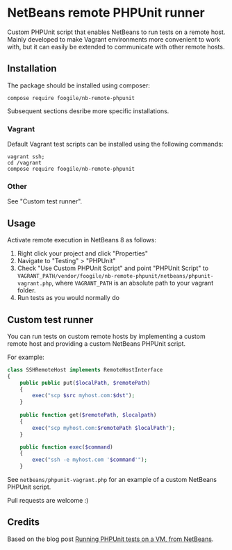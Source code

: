 # NetBeans remote PHPUnit runner

Custom PHPUnit script that enables NetBeans to run tests on a remote
host. Mainly developed to make Vagrant environments more convenient to
work with, but it can easily be extended to communicate with other
remote hosts.

## Installation

The package should be installed using composer:

```Shell
compose require foogile/nb-remote-phpunit
```

Subsequent sections desribe more specific installations.

### Vagrant

Default Vagrant test scripts can be installed using the following commands:

```Shell
vagrant ssh;
cd /vagrant
compose require foogile/nb-remote-phpunit
```

### Other

See "Custom test runner".

## Usage

Activate remote execution in NetBeans 8 as follows:

1. Right click your project and click "Properties"
2. Navigate to "Testing" > "PHPUnit"
3. Check "Use Custom PHPUnit Script" and point "PHPUnit Script"
   to `VAGRANT_PATH/vendor/foogile/nb-remote-phpunit/netbeans/phpunit-vagrant.php`,
   where `VAGRANT_PATH` is an absolute path to your vagrant folder.
4. Run tests as you would normally do

## Custom test runner

You can run tests on custom remote hosts by implementing a custom remote host
and providing a custom NetBeans PHPUnit script.

For example:

```PHP
class SSHRemoteHost implements RemoteHostInterface
{
    public public put($localPath, $remotePath)
    {
        exec("scp $src myhost.com:$dst");
    }
    
    public function get($remotePath, $localpath)
    {
        exec("scp myhost.com:$remotePath $localPath");
    }

    public function exec($command)
    {
        exec("ssh -e myhost.com '$command'");
    }
```

See `netbeans/phpunit-vagrant.php` for an example of a custom NetBeans
PHPUnit script.

Pull requests are welcome :)

## Credits

Based on the blog post [Running PHPUnit tests on a VM, from NetBeans](http://www.brianfenton.us/2012/03/running-phpunit-tests-on-vm-from.htm).
